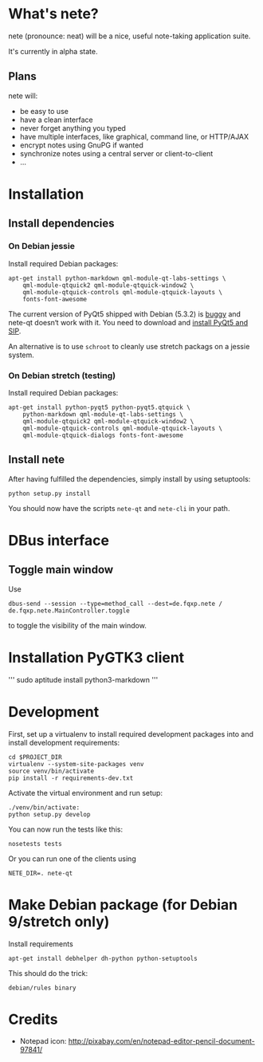 # What's nete?

nete (pronounce: neat) will be a nice, useful note-taking application suite.

It's currently in alpha state.

## Plans

nete will:
* be easy to use
* have a clean interface
* never forget anything you typed
* have multiple interfaces, like graphical, command line, or HTTP/AJAX
* encrypt notes using GnuPG if wanted
* synchronize notes using a central server or client-to-client
* ...

# Installation

## Install dependencies

### On Debian jessie
Install required Debian packages:

    apt-get install python-markdown qml-module-qt-labs-settings \
        qml-module-qtquick2 qml-module-qtquick-window2 \
        qml-module-qtquick-controls qml-module-qtquick-layouts \
        fonts-font-awesome

The current version of PyQt5 shipped with Debian (5.3.2) is
[buggy](http://python.6.x6.nabble.com/Qml-Instantiate-a-model-derived-from-QAbstractListModel-from-qml-td5078937.html)
and nete-qt doesn‘t work with it. You need to download and [install
PyQt5 and SIP](http://pyqt.sourceforge.net/Docs/PyQt5/installation.html).

An alternative is to use `schroot` to cleanly use stretch packags on a jessie
system.

### On Debian stretch (testing)

Install required Debian packages:

    apt-get install python-pyqt5 python-pyqt5.qtquick \
        python-markdown qml-module-qt-labs-settings \
        qml-module-qtquick2 qml-module-qtquick-window2 \
        qml-module-qtquick-controls qml-module-qtquick-layouts \
        qml-module-qtquick-dialogs fonts-font-awesome

## Install nete

After having fulfilled the dependencies, simply install by using setuptools:

    python setup.py install

You should now have the scripts `nete-qt` and `nete-cli` in your path.

# DBus interface

## Toggle main window
Use

    dbus-send --session --type=method_call --dest=de.fqxp.nete / de.fqxp.nete.MainController.toggle

to toggle the visibility of the main window.

# Installation PyGTK3 client

'''
sudo aptitude install python3-markdown
'''

# Development
First, set up a virtualenv to install required development packages into and
install development requirements:

    cd $PROJECT_DIR
    virtualenv --system-site-packages venv
    source venv/bin/activate
    pip install -r requirements-dev.txt

Activate the virtual environment and run setup:

    ./venv/bin/activate:
    python setup.py develop

You can now run the tests like this:

    nosetests tests

Or you can run one of the clients using

    NETE_DIR=. nete-qt

# Make Debian package (for Debian 9/stretch only)

Install requirements

    apt-get install debhelper dh-python python-setuptools

This should do the trick:

    debian/rules binary

# Credits
* Notepad icon: http://pixabay.com/en/notepad-editor-pencil-document-97841/
